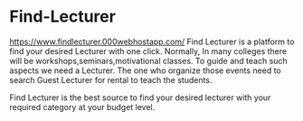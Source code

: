 # Find-Lecturer
https://www.findlecturer.000webhostapp.com/
Find Lecturer is a platform to find your desired Lecturer with one click.
Normally, In many colleges there will be workshops,seminars,motivational classes. To guide and teach such aspects we need a Lecturer. The one who organize those events need to search Guest Lecturer for rental to teach the students.

Find Lecturer is the best source to find your desired lecturer with your required category at your budget level.
